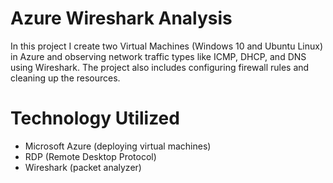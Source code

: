 # Azure Wireshark Analysis
In this project I create two Virtual Machines (Windows 10 and Ubuntu Linux) in Azure and observing network traffic types like ICMP, DHCP, and DNS using Wireshark. The project also includes configuring firewall rules and cleaning up the resources.


# Technology Utilized
- Microsoft Azure (deploying virtual machines)
- RDP (Remote Desktop Protocol)
- Wireshark (packet analyzer)
